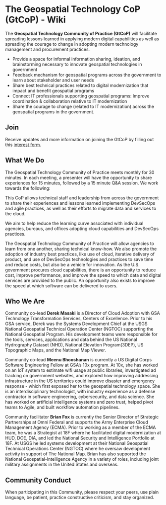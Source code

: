 # The Geospatial Technology CoP (GtCoP) - Wiki

The **Geospatial Technology Community of Practice (GtCoP)** will facilitate spreading lessons learned in applying modern digital capabilities as well as spreading the courage to change in adopting modern technology management and procurement practices.
- Provide a space for informal information sharing, ideation, and brainstorming necessary to innovate geospatial technologies in government
- Feedback mechanism for geospatial programs across the government to learn about stakeholder and user needs
- Share best technical practices related to digital modernization that impact and benefit geospatial programs
- Connect IT professionals supporting geospatial programs: Improve coordination & collaboration relative to IT modernization 
- Share the courage to change (related to IT modernization) across the geospatial programs in the government.

## Join
Receive updates and more information on joining the GtCoP by filling out this [interest form](https://touchpoints.app.cloud.gov/touchpoints/119b1515/submit).


## What We Do
The Geospatial Technology Community of Practice meets monthly for 30 minutes. In each meeting, a presenter will have the opportunity to share experiences for 15 minutes, followed by a 15 minute Q&A session. We work towards the following:

This CoP allows technical staff and leadership from across the government to share their experiences and lessons learned implementing DevSecOps and agile practices, as well as their efforts to migrate data and services to the cloud.

We aim to help reduce the learning curve associated with individual agencies, bureaus, and offices adopting cloud capabilities and DevSecOps practices.

The Geospatial Technology Community of Practice will allow agencies to learn from one another, sharing technical know-how. We also promote the adoption of industry best practices, like use of cloud, iterative delivery of product, and use of DevSecOps technologies and practices to save time and reduce costs, but also be a vehicle for innovation. As the U.S. government procures cloud capabilities, there is an opportunity to reduce cost, improve performance, and improve the speed to which data and digital services are provided to the public. An opportunity also exists to improve the speed at which software can be delivered to users.

## Who We Are

Community co-lead **Derek Masaki** is a Director of Cloud Adoption with GSA Technology Transformation Services, Centers of Excellence. Prior to his GSA service, Derek was the Systems Development Chief at the USGS National Geospatial Technical Operation Center (NGTOC) supporting the National Geospatial Program. His development teams were responsible for the tools, services, applications and data behind the US National Hydrography Dataset (NHD), National Elevation Program(3DEP), US Topographic Maps, and the National Map Viewer. 

Community co-lead **Meenu Bhooshanan** is currently a US Digital Corps Software Engineering Fellow at GSA’s 10x program. At 10x, she has worked on an IoT system to estimate wifi usage at public libraries, investigated ad tracking on government websites, and explored how improving addressing infrastructure in the US territories could improve disaster and emergency response - which first exposed her to the geospatial technology space. She is an interdisciplinary technologist, with industry experience as a defense contractor in software engineering, cybersecurity, and data science. She has worked on artificial intelligence systems and zero trust, helped pivot teams to Agile, and built workflow automation pipelines.

Community facilitator **Brian Fox** is currently the Senior Director of Strategic Partnerships at Omni Federal and supports the Army Enterprise Cloud Management Agency (ECMA). Prior to working as a member of the ECMA team, he was a Strategist at 18F where he facilitated digital modernization at HUD, DOE, DIA, and led the National Security and Intelligence Portfolio at 18F. At USGS he led systems development at their National Geospatial Technical Operations Center (NGTOC) where he oversaw development activity in support of The National Map. Brian has also supported the National Geospatial-Intelligence Agency in a variety of roles, including joint military assignments in the United States and overseas.

## Community Conduct
When participating in this Community, please respect your peers, use plain language, be patient, practice constructive criticism, and stay organized.

